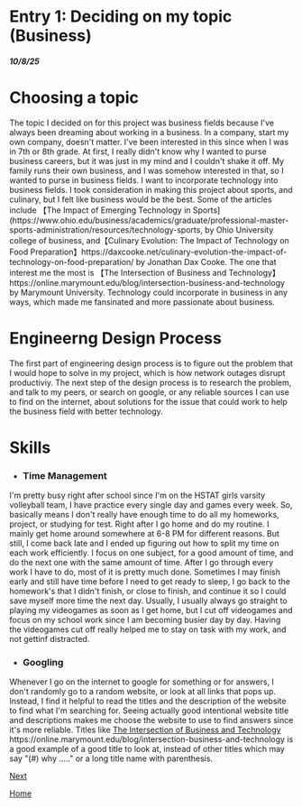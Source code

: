 # Entry 1: Deciding on my topic (Business)
##### 10/8/25

# Choosing a topic

<p> The topic I decided on for this project was business fields because I've always been dreaming about working in a business. In a company, start my own company, doesn't matter. I've been interested in this since when I was in 7th or 8th grade. At first, I really didn't know why I wanted to purse business careers, but it was just in my mind and I couldn't shake it off. My family runs their own business, and I was somehow interested in that, so I wanted to purse in business fields. I want to incorporate technology into business fields. I took consideration in making this project about sports, and culinary, but I felt like business would be the best. Some of the articles include 【The Impact of Emerging Technology in Sports] (https://www.ohio.edu/business/academics/graduate/professional-master-sports-administration/resources/technology-sports, by Ohio University college of business, and【Culinary Evolution: The Impact of Technology on Food Preparation】https://daxcooke.net/culinary-evolution-the-impact-of-technology-on-food-preparation/ by Jonathan Dax Cooke. The one that interest me the most is 【The Intersection of Business and Technology】https://online.marymount.edu/blog/intersection-business-and-technology by Marymount University. Technology could incorporate in business in any ways, which made me fansinated and more passionate about business.</p>


# Engineerng Design Process
<p>The first part of engineering design process is to figure out the problem that I would hope to solve in my project, which is how network outages disrupt productiviy. The next step of the design process is to research the problem, and talk to my peers, or search on google, or any reliable sources I can use to find on the internet, about solutions for the issue that could work to help the business field with better technology.</p>


# Skills
<ul>
  <li> <h3>Time Management </h3> </li>
</ul>

<p> I'm pretty busy right after school since I'm on the HSTAT girls varsity volleyball team, I have practice every single day and games every week. So, basically means I don't really have enough time to do all my homeworks, project, or studying for test. Right after I go home and do my routine. I mainly get home around somewhere at 6-8 PM for different reasons. But still, I come back late and I ended up figuring out how to split my time on each work efficiently. I focus on one subject, for a good amount of time, and do the next one with the same amount of time. After I go through every work I have to do, most of it is pretty much done. Sometimes I may finish early and still have time before I need to get ready to sleep, I go back to the homework's that I didn't finish, or close to finish, and continue it so I could save myself more time the next day. Usually, I usually always go straight to playing my videogames as soon as I get home, but I cut off videogames and focus on my school work since I am becoming busier day by day. Having the videogames cut off really helped me to stay on task with my work, and not gettinf distracted. </p>

<ul>
  <li> <h3> Googling </h3> </li>
</ul>

<p> Whenever I go on the internet to google for something or for answers, I don't randomly go to a random website, or look at all links that pops up. Instead, I find it helpful to read the titles and the description of the website to find what I'm searching for. Seeing actually good intentional website title and descriptions makes me choose the website to use to find answers since it's more reliable. Titles like <a href ="#"> The Intersection of Business and Technology</a> https://online.marymount.edu/blog/intersection-business-and-technology is a good example of a good title to look at, instead of other titles which may say "(#) why ....." or a long title name with parenthesis. </p>










[Next](entry02.md)

[Home](../README.md)
